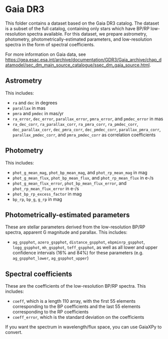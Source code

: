 # Gaia DR3

This folder contains a dataset based on the Gaia DR3 catalog. The dataset is a subset of the full catalog, containing only stars which have BP/RP low-resolution spectra available. For this dataset, we prepare astrometry, photometry, photometrically-estimated parameters, and low-resolution spectra in the form of spectral coefficients.

For more information on Gaia data, see https://gea.esac.esa.int/archive/documentation/GDR3/Gaia_archive/chap_datamodel/sec_dm_main_source_catalogue/ssec_dm_gaia_source.html.

## Astrometry

This includes:

- `ra` and `dec` in degrees
- `parallax` in mas
- `pmra` and `pmdec` in mas/yr
- `ra_error`, `dec_error`, `parallax_error`, `pmra_error`, and `pmdec_error` in mas
- `ra_dec_corr`, `ra_parallax_corr`, `ra_pmra_corr`, `ra_pmdec_corr`, `dec_parallax_corr`, `dec_pmra_corr`, `dec_pmdec_corr`, `parallax_pmra_corr`, `parallax_pmdec_corr`, and `pmra_pmdec_corr` as correlation coefficients

## Photometry

This includes:

- `phot_g_mean_mag`, `phot_bp_mean_mag`, and `phot_rp_mean_mag` in mag
- `phot_g_mean_flux`, `phot_bp_mean_flux`, and `phot_rp_mean_flux` in e-/s
- `phot_g_mean_flux_error`, `phot_bp_mean_flux_error`, and `phot_rp_mean_flux_error` in e-/s
- `phot_bp_rp_excess_factor` in mag
- `bp_rp`, `bp_g`, `g_rp` in mag

## Photometrically-estimated parameters

These are stellar parameters derived from the low-resolution BP/RP spectra, apparent G magnitude and parallax. This includes:

- `ag_gspphot`, `azero_gspphot`, `distance_gspphot`, `ebpminrp_gspphot`, `logg_gspphot`, `mh_gspphot`, `teff_gspphot`, as well as all lower and upper confidence intervals (16% and 84%) for these parameters (e.g. `ag_gspphot_lower`, `ag_gspphot_upper`)

## Spectral coefficients

These are the coefficients of the low-resolution BP/RP spectra. This includes:

- `coeff`, which is a length 110 array, with the first 55 elements corresponding to the BP coefficients and the last 55 elements corresponding to the RP coefficients
- `coeff_error`, which is the standard deviation on the coefficients

If you want the spectrum in wavelength/flux space, you can use GaiaXPy to convert.
